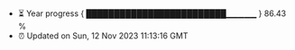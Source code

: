 - ⏳ Year progress { █████████████████████████▁▁▁▁▁ } 86.43 %
- ⏰ Updated on Sun, 12 Nov 2023 11:13:16 GMT

